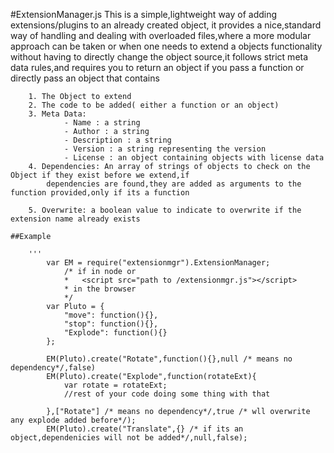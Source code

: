 #ExtensionManager.js
	This is a simple,lightweight way of adding extensions/plugins to an already created object,
	it provides a nice,standard way of handling and dealing with overloaded files,where a more
	modular approach can be taken or when one needs to extend a objects functionality without
	having to directly change the object source,it follows strict meta data rules,and requires
	you to return an object if you pass a function or directly pass an object that contains
	
		1. The Object to extend 
		2. The code to be added( either a function or an object)
		3. Meta Data:
				- Name : a string
				- Author : a string
				- Description : a string
				- Version : a string representing the version
				- License : an object containing objects with license data
		4. Dependencies: An array of strings of objects to check on the Object if they exist before we extend,if
			dependencies are found,they are added as arguments to the function provided,only if its a function
			
		5. Overwrite: a boolean value to indicate to overwrite if the extension name already exists
		
	##Example
	
		'''
			var EM = require("extensionmgr").ExtensionManager; 
				/* if in node or
				*	<script src="path to /extensionmgr.js"></script>
				* in the browser
				*/
			var Pluto = {
				"move": function(){},
				"stop": function(){},
				"Explode": function(){}
			};
			
			EM(Pluto).create("Rotate",function(){},null /* means no dependency*/,false)
			EM(Pluto).create("Explode",function(rotateExt){
				var rotate = rotateExt;
				//rest of your code doing some thing with that
				
			},["Rotate"] /* means no dependency*/,true /* wll overwrite any explode added before*/);
			EM(Pluto).create("Translate",{} /* if its an object,dependenicies will not be added*/,null,false);
			
			
				